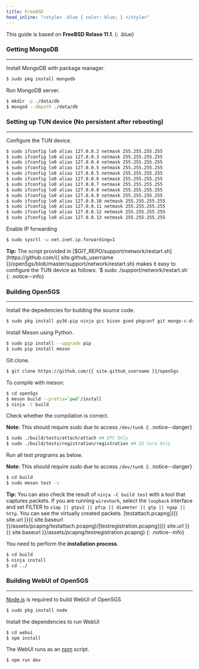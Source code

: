 ```yaml
---
title: FreeBSD
head_inline: "<style> .blue { color: blue; } </style>"
---
```


This guide is based on **FreeBSD Relase 11.1**.
{: .blue}

### Getting MongoDB
---

Install MongoDB with package manager.
```bash
$ sudo pkg install mongodb
```

Run MongoDB server.
```bash
$ mkdir -p ./data/db
$ mongod --dbpath ./data/db
```

### Setting up TUN device (No persistent after rebooting)
---

Configure the TUN device.
```bash
$ sudo ifconfig lo0 alias 127.0.0.2 netmask 255.255.255.255
$ sudo ifconfig lo0 alias 127.0.0.3 netmask 255.255.255.255
$ sudo ifconfig lo0 alias 127.0.0.4 netmask 255.255.255.255
$ sudo ifconfig lo0 alias 127.0.0.5 netmask 255.255.255.255
$ sudo ifconfig lo0 alias 127.0.0.5 netmask 255.255.255.255
$ sudo ifconfig lo0 alias 127.0.0.6 netmask 255.255.255.255
$ sudo ifconfig lo0 alias 127.0.0.7 netmask 255.255.255.255
$ sudo ifconfig lo0 alias 127.0.0.8 netmask 255.255.255.255
$ sudo ifconfig lo0 alias 127.0.0.9 netmask 255.255.255.255
$ sudo ifconfig lo0 alias 127.0.0.10 netmask 255.255.255.255
$ sudo ifconfig lo0 alias 127.0.0.11 netmask 255.255.255.255
$ sudo ifconfig lo0 alias 127.0.0.12 netmask 255.255.255.255
$ sudo ifconfig lo0 alias 127.0.0.13 netmask 255.255.255.255
```

Enable IP forwarding
```bash
$ sudo sysctl -w net.inet.ip.forwarding=1
```

**Tip:** The script provided in [$GIT_REPO/support/network/restart.sh](https://github.com/{{ site.github_username }}/open5gs/blob/master/support/network/restart.sh) makes it easy to configure the TUN device as follows:  
`$ sudo ./support/network/restart.sh`
{: .notice--info}

### Building Open5GS
---

Install the depedencies for building the source code.
```bash
$ sudo pkg install py36-pip ninja gcc bison gsed pkgconf git mongo-c-driver gnutls libgcrypt libidn libyaml libmicrohttpd curl
```

Install Meson using Python.
```bash
$ sudo pip install --upgrade pip
$ sudo pip install meson
```

Git clone.

```bash
$ git clone https://github.com/{{ site.github_username }}/open5gs
```

To compile with meson:

```bash
$ cd open5gs
$ meson build --prefix=`pwd`/install
$ ninja -C build
```

Check whether the compilation is correct.

**Note:** This should require *sudo* due to access `/dev/tun0`.
{: .notice--danger}

```bash
$ sudo ./build/tests/attach/attach ## EPC Only
$ sudo ./build/tests/registration/registration ## 5G Core Only
```

Run all test programs as below.

**Note:** This should require *sudo* due to access `/dev/tun0`.
{: .notice--danger}

```bash
$ cd build
$ sudo meson test -v
```

**Tip:** You can also check the result of `ninja -C build test` with a tool that captures packets. If you are running `wireshark`, select the `loopback` interface and set FILTER to `s1ap || gtpv2 || pfcp || diameter || gtp || ngap || http`.  You can see the virtually created packets. [testattach.pcapng]({{ site.url }}{{ site.baseurl }}/assets/pcapng/testattach.pcapng)/[testregistration.pcapng]({{ site.url }}{{ site.baseurl }}/assets/pcapng/testregistration.pcapng)
{: .notice--info}

You need to perform the **installation process**.
```bash
$ cd build
$ ninja install
$ cd ../
```

### Building WebUI of Open5GS
---

[Node.js](https://nodejs.org/) is required to build WebUI of Open5GS

```bash
$ sudo pkg install node
```

Install the dependencies to run WebUI

```bash
$ cd webui
$ npm install
```

The WebUI runs as an [npm](https://www.npmjs.com/) script.

```bash
$ npm run dev
```

